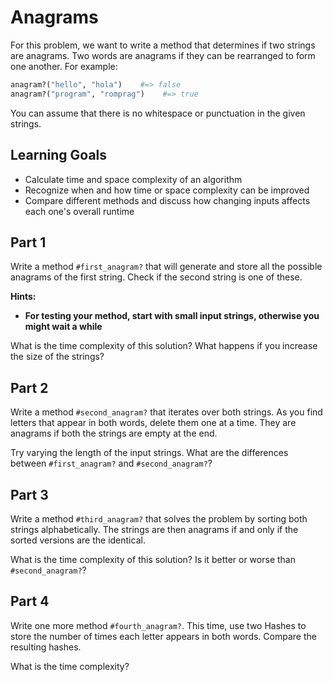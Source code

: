 # Anagrams

For this problem, we want to write a method that determines if two strings are anagrams. Two words are anagrams if they can be rearranged to form one another. For example:

```ruby
anagram?("hello", "hola")    #=> false
anagram?("program", "romprag")    #=> true
```

You can assume that there is no whitespace or punctuation in the given strings.

## Learning Goals

* Calculate time and space complexity of an algorithm
* Recognize when and how time or space complexity can be improved
* Compare different methods and discuss how changing inputs affects each one's overall runtime

## Part 1
Write a method `#first_anagram?` that will generate and store all the possible anagrams of the first string. Check if the second string is one of these.

**Hints:**
* **For testing your method, start with small input strings, otherwise you might wait a while**

What is the time complexity of this solution? What happens if you increase the size of the strings?

## Part 2
Write a method `#second_anagram?` that iterates over both strings. As you find letters that appear in both words, delete them one at a time. They are anagrams if both the strings are empty at the end.

Try varying the length of the input strings. What are the differences between `#first_anagram?` and `#second_anagram?`?

## Part 3
Write a method `#third_anagram?` that solves the problem by sorting both strings alphabetically. The strings are then anagrams if and only if the sorted versions are the identical.

What is the time complexity of this solution? Is it better or worse than `#second_anagram?`?

## Part 4
Write one more method `#fourth_anagram?`. This time, use two Hashes to store the number of times each letter appears in both words. Compare the resulting hashes.

What is the time complexity?
